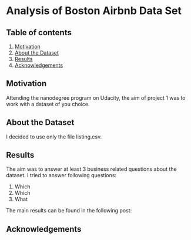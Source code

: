 # Analysis of Boston Airbnb Data Set

## Table of contents

1. [Motivation](#motivation)
2. [About the Dataset](#data)
3. [Results](#results)
4. [Acknowledgements](acknowledgements)

## Motivation <a name="motivation"></a>

Attending the nanodegree program on Udacity, the aim of project 1 was to work with a dataset of you choice. 

## About the Dataset <a name="data"></a>

I decided to use only the file listing.csv. 

## Results <a name="results"></a>

The aim was to answer at least 3 business related questions about the dataset. I tried to answer following questions:

1. Which
2. Which
3. What

The main results can be found in the following post:

## Acknowledgements <a name="acknowledgements"></a>
